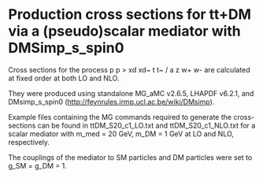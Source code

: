 # Production cross sections for tt+DM via a (pseudo)scalar mediator with DMSimp_s_spin0

Cross sections for the process p p > xd xd~ t t~ / a z w+ w- are calculated at fixed order at both LO and NLO. 

They were produced using standalone MG_aMC v2.6.5, LHAPDF v6.2.1, and DMsimp_s_spin0 (http://feynrules.irmp.ucl.ac.be/wiki/DMsimp). 

Example files containing the MG commands required to generate the cross-sections can be found in ttDM_S20_c1_LO.txt and ttDM_S20_c1_NLO.txt for a scalar mediator with m_med = 20 GeV, m_DM = 1 GeV at LO and NLO, respectively.

The couplings of the mediator to SM particles and DM particles were set to g_SM = g_DM = 1.










